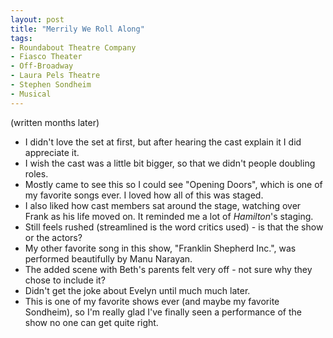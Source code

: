 ```yaml
---
layout: post
title: "Merrily We Roll Along"
tags:
- Roundabout Theatre Company
- Fiasco Theater
- Off-Broadway
- Laura Pels Theatre
- Stephen Sondheim
- Musical
---
```

(written months later)
- I didn't love the set at first, but after hearing the cast explain it I did appreciate it.
- I wish the cast was a little bit bigger, so that we didn't people doubling roles.
- Mostly came to see this so I could see "Opening Doors", which is one of my favorite songs ever. I loved how all of this was staged.
- I also liked how cast members sat around the stage, watching over Frank as his life moved on. It reminded me a lot of *Hamilton*'s staging.
- Still feels rushed (streamlined is the word critics used) - is that the show or the actors?
- My other favorite song in this show, "Franklin Shepherd Inc.", was performed beautifully by Manu Narayan.
- The added scene with Beth's parents felt very off - not sure why they chose to include it?
- Didn't get the joke about Evelyn until much much later.  
- This is one of my favorite shows ever (and maybe my favorite Sondheim), so I'm really glad I've finally seen a performance of the show no one can get quite right.
